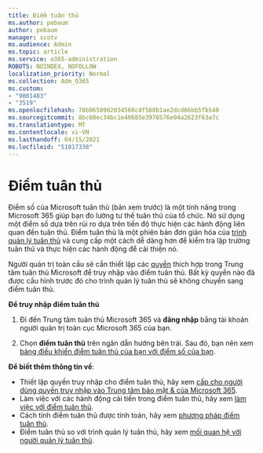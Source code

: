 ```yaml
---
title: Điểm tuân thủ
ms.author: pebaum
author: pebaum
manager: scotv
ms.audience: Admin
ms.topic: article
ms.service: o365-administration
ROBOTS: NOINDEX, NOFOLLOW
localization_priority: Normal
ms.collection: Adm_O365
ms.custom:
- "9001483"
- "3519"
ms.openlocfilehash: 78b0658902034560c4f568b1ae2dcd66bb5fb540
ms.sourcegitcommit: 8bc60ec34bc1e40685e3976576e04a2623f63a7c
ms.translationtype: MT
ms.contentlocale: vi-VN
ms.lasthandoff: 04/15/2021
ms.locfileid: "51817338"
---
```

# <a name="compliance-score"></a>Điểm tuân thủ

Điểm số của Microsoft tuân thủ (bản xem trước) là một tính năng trong Microsoft 365 giúp bạn đo lường tư thế tuân thủ của tổ chức. Nó sử dụng một điểm số dựa trên rủi ro dựa trên tiến độ thực hiện các hành động liên quan đến tuân thủ.   Điểm tuân thủ là một phiên bản đơn giản hóa của [trình quản lý tuân thủ](https://docs.microsoft.com/microsoft-365/compliance/compliance-manager-overview) và cung cấp một cách dễ dàng hơn để kiểm tra lập trường tuân thủ và thực hiện các hành động để cải thiện nó. 

Người quản trị toàn cầu sẽ cần thiết lập các [quyền](https://docs.microsoft.com/microsoft-365/security/office-365-security/permissions-in-the-security-and-compliance-center) thích hợp trong Trung tâm tuân thủ Microsoft để truy nhập vào điểm tuân thủ.  Bất kỳ quyền nào đã được cấu hình trước đó cho trình quản lý tuân thủ sẽ không chuyển sang điểm tuân thủ.

**Để truy nhập điểm tuân thủ**

1. Đi đến Trung tâm tuân thủ Microsoft 365 và **đăng nhập** bằng tài khoản người quản trị toàn cục Microsoft 365 của bạn.

2. Chọn **điểm tuân thủ** trên ngăn dẫn hướng bên trái. Sau đó, bạn nên xem [bảng điều khiển điểm tuân thủ của bạn với điểm số của bạn](https://docs.microsoft.com/microsoft-365/compliance/compliance-score-setup#understand-the-compliance-score-dashboard).
 

**Để biết thêm thông tin về**:

- Thiết lập quyền truy nhập cho điểm tuân thủ, hãy xem [cấp cho người dùng quyền truy nhập vào Trung tâm bảo mật & của Microsoft 365](https://docs.microsoft.com/microsoft-365/security/office-365-security/grant-access-to-the-security-and-compliance-center).
- Làm việc với các hành động cải tiến trong điểm tuân thủ, hãy xem  [làm việc với điểm tuân thủ](https://docs.microsoft.com/microsoft-365/compliance/working-with-compliance-score).
- Cách tính điểm tuân thủ được tính toán, hãy xem [phương pháp điểm tuân thủ](https://docs.microsoft.com/microsoft-365/compliance/compliance-score-methodology).
- Điểm tuân thủ so với trình quản lý tuân thủ, hãy xem [mối quan hệ với người quản lý tuân thủ](https://docs.microsoft.com/microsoft-365/compliance/compliance-score#relationship-to-compliance-manager).

